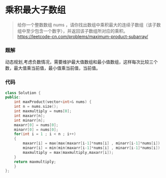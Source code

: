 # 乘积最大子数组

> 给你一个整数数组 nums ，请你找出数组中乘积最大的连续子数组（该子数组中至少包含一个数字），并返回该子数组所对应的乘积。
>https://leetcode-cn.com/problems/maximum-product-subarray/
### 题解
动态规划,考虑负数情况，需要维护最大值数组和最小值数组，这样每次比较三个数，最大值乘当前值，最小值乘当前值，当前值。

### 代码
```C++
class Solution {
public:
    int maxProduct(vector<int>& nums) {
    int n = nums.size();
    int maxmultiply = nums[0];
    int maxarr[n];
    int minarr[n];
    maxarr[0] = nums[0];
    minarr[0] = nums[0];
    for(int i = 1 ; i < n ; i++)
    {
        maxarr[i] = max(max(maxarr[i-1]*nums[i] , minarr[i-1]*nums[i]),nums[i]);
        minarr[i] = min(min(maxarr[i-1]*nums[i] , minarr[i-1]*nums[i]),nums[i]);
        maxmultiply = max(maxmultiply,maxarr[i]);
    }
    return maxmultiply;
    }
};
```
